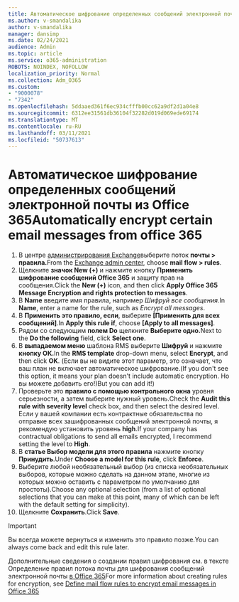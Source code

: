 ```yaml
---
title: Автоматическое шифрование определенных сообщений электронной почты из Office 365
ms.author: v-smandalika
author: v-smandalika
manager: dansimp
ms.date: 02/24/2021
audience: Admin
ms.topic: article
ms.service: o365-administration
ROBOTS: NOINDEX, NOFOLLOW
localization_priority: Normal
ms.collection: Adm_O365
ms.custom:
- "9000078"
- "7342"
ms.openlocfilehash: 5ddaaed361f6ec934cfffb00cc62a9df2d1a04e8
ms.sourcegitcommit: 6312ee31561db36104f32282d019d069ede69174
ms.translationtype: MT
ms.contentlocale: ru-RU
ms.lasthandoff: 03/11/2021
ms.locfileid: "50737613"
---
```

# <a name="automatically-encrypt-certain-email-messages-from-office-365"></a><span data-ttu-id="80b2a-102">Автоматическое шифрование определенных сообщений электронной почты из Office 365</span><span class="sxs-lookup"><span data-stu-id="80b2a-102">Automatically encrypt certain email messages from office 365</span></span>

1. <span data-ttu-id="80b2a-103">В центре [администрирования Exchange](https://outlook.office365.com/ecp/)выберите поток **почты > правила.**</span><span class="sxs-lookup"><span data-stu-id="80b2a-103">From the [Exchange admin center](https://outlook.office365.com/ecp/), choose **mail flow > rules**.</span></span> 
2. <span data-ttu-id="80b2a-104">Щелкните **значок New (+)** и нажмите кнопку **Применить шифрование сообщений Office 365** и защиту прав на сообщения.</span><span class="sxs-lookup"><span data-stu-id="80b2a-104">Click the **New (+)** icon, and then click **Apply Office 365 Message Encryption and rights protection to messages**.</span></span>
3. <span data-ttu-id="80b2a-105">В **Name** введите имя правила, например *Шифруй все сообщения.*</span><span class="sxs-lookup"><span data-stu-id="80b2a-105">In **Name**, enter a name for the rule, such as *Encrypt all messages*.</span></span>
4. <span data-ttu-id="80b2a-106">В **Применить это правило, если**, выберите **[Применить для всех сообщений]**.</span><span class="sxs-lookup"><span data-stu-id="80b2a-106">In **Apply this rule if**, choose **[Apply to all messages]**.</span></span> 
5. <span data-ttu-id="80b2a-107">Рядом со следующим **полем Do** щелкните **Выберите одно.**</span><span class="sxs-lookup"><span data-stu-id="80b2a-107">Next to the **Do the following** field, click **Select one**.</span></span> 
6. <span data-ttu-id="80b2a-108">В **выпадаемом меню** шаблона RMS выберите **Шифруй** и нажмите **кнопку ОК.**</span><span class="sxs-lookup"><span data-stu-id="80b2a-108">In the **RMS template** drop-down menu, select **Encrypt**, and then click **OK**.</span></span> <span data-ttu-id="80b2a-109">(Если вы не видите этот параметр, это означает, что ваш план не включает автоматическое шифрование.</span><span class="sxs-lookup"><span data-stu-id="80b2a-109">(If you don't see this option, it means your plan doesn't include automatic encryption.</span></span> <span data-ttu-id="80b2a-110">Но вы можете добавить его!)</span><span class="sxs-lookup"><span data-stu-id="80b2a-110">But you can add it!)</span></span>
7. <span data-ttu-id="80b2a-111">Проверьте это **правило с помощью контрольного окна** уровня серьезности, а затем выберите нужный уровень.</span><span class="sxs-lookup"><span data-stu-id="80b2a-111">Check the **Audit this rule with severity level** check box, and then select the desired level.</span></span> <span data-ttu-id="80b2a-112">Если у вашей компании есть контрактные обязательства по отправке всех зашифрованных сообщений электронной почты, я рекомендую установить уровень **high**.</span><span class="sxs-lookup"><span data-stu-id="80b2a-112">If your company has contractual obligations to send all emails encrypted, I recommend setting the level to **High**.</span></span>
8. <span data-ttu-id="80b2a-113">В **статье Выбор модели для этого правила** нажмите кнопку **Принудить**.</span><span class="sxs-lookup"><span data-stu-id="80b2a-113">Under **Choose a model for this rule**, click **Enforce**.</span></span> 
9. <span data-ttu-id="80b2a-114">Выберите любой необязательный выбор (из списка необязательных выборов, которые можно сделать на данном этапе, многие из которых можно оставить с параметром по умолчанию для простоты).</span><span class="sxs-lookup"><span data-stu-id="80b2a-114">Choose any optional selection (from a list of optional selections that you can make at this point, many of which can be left with the default setting for simplicity).</span></span>
10. <span data-ttu-id="80b2a-115">Щелкните **Сохранить**.</span><span class="sxs-lookup"><span data-stu-id="80b2a-115">Click **Save**.</span></span>

> [!IMPORTANT]
> <span data-ttu-id="80b2a-116">Вы всегда можете вернуться и изменить это правило позже.</span><span class="sxs-lookup"><span data-stu-id="80b2a-116">You can always come back and edit this rule later.</span></span>

<span data-ttu-id="80b2a-117">Дополнительные сведения о создании правил шифрования см. в тексте Определение правил потока почты для шифрования сообщений электронной почты [в Office 365](https://docs.microsoft.com/microsoft-365/compliance/define-mail-flow-rules-to-encrypt-email)</span><span class="sxs-lookup"><span data-stu-id="80b2a-117">For more information about creating rules for encryption, see [Define mail flow rules to encrypt email messages in Office 365](https://docs.microsoft.com/microsoft-365/compliance/define-mail-flow-rules-to-encrypt-email)</span></span>

